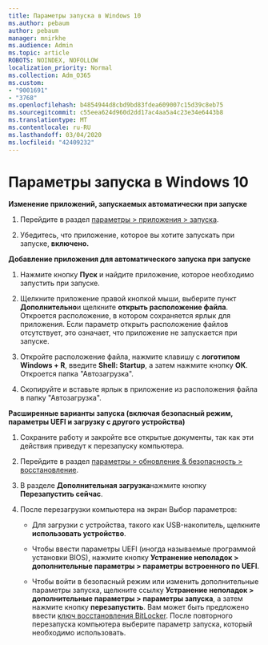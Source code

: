 ```yaml
---
title: Параметры запуска в Windows 10
ms.author: pebaum
author: pebaum
manager: mnirkhe
ms.audience: Admin
ms.topic: article
ROBOTS: NOINDEX, NOFOLLOW
localization_priority: Normal
ms.collection: Adm_O365
ms.custom:
- "9001691"
- "3768"
ms.openlocfilehash: b4854944d8cbd9bd83fdea609007c15d39c8eb75
ms.sourcegitcommit: c55eea624d960d2dd17ac4aa5a4c23e34e6443b8
ms.translationtype: MT
ms.contentlocale: ru-RU
ms.lasthandoff: 03/04/2020
ms.locfileid: "42409232"
---
```

# <a name="startup-settings-in-windows-10"></a>Параметры запуска в Windows 10

**Изменение приложений, запускаемых автоматически при запуске**

1. Перейдите в раздел [параметры > приложения > запуска](ms-settings:startupapps?activationSource=GetHelp).

2. Убедитесь, что приложение, которое вы хотите запускать при запуске, **включено.**

**Добавление приложения для автоматического запуска при запуске**

1. Нажмите кнопку **Пуск** и найдите приложение, которое необходимо запустить при запуске.

2. Щелкните приложение правой кнопкой мыши, выберите пункт **Дополнительно**и щелкните **открыть расположение файла**. Откроется расположение, в котором сохраняется ярлык для приложения. Если параметр открыть расположение файлов отсутствует, это означает, что приложение не запускается при запуске.

3. Откройте расположение файла, нажмите клавишу с **логотипом Windows + R**, введите **Shell: Startup**, а затем нажмите кнопку **ОК**. Откроется папка "Автозагрузка".

4. Скопируйте и вставьте ярлык в приложение из расположения файла в папку "Автозагрузка".

**Расширенные варианты запуска (включая безопасный режим, параметры UEFI и загрузку с другого устройства)**

1. Сохраните работу и закройте все открытые документы, так как эти действия приведут к перезапуску компьютера.

2. Перейдите в раздел [параметры > обновление & безопасность > восстановление](ms-settings:recovery?activationSource=GetHelp).

3. В разделе **Дополнительная загрузка**нажмите кнопку **Перезапустить сейчас**. 

4. После перезагрузки компьютера на экран Выбор параметров:

    - Для загрузки с устройства, такого как USB-накопитель, щелкните **использовать устройство**.

    - Чтобы ввести параметры UEFI (иногда называемые программой установки BIOS), нажмите кнопку **Устранение неполадок > дополнительные параметры > параметры встроенного по UEFI**. 

    - Чтобы войти в безопасный режим или изменить дополнительные параметры запуска, щелкните ссылку **Устранение неполадок > дополнительные параметры > параметры запуска**, а затем нажмите кнопку **перезапустить**. Вам может быть предложено ввести [ключ восстановления BitLocker](https://support.microsoft.com/help/4026181/windows-10-find-my-bitlocker-recovery-key). После повторного перезапуска компьютера выберите параметр запуска, который необходимо использовать.